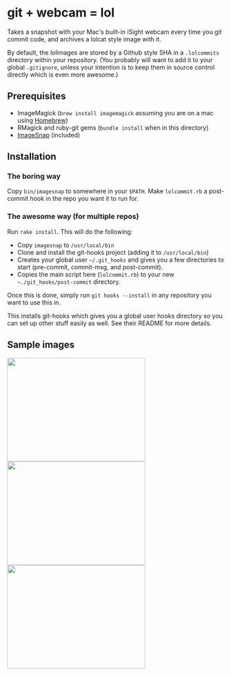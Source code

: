 # git + webcam = lol

Takes a snapshot with your Mac's built-in iSight webcam every time you git commit code, and archives a lolcat style image with it.

By default, the lolimages are stored by a Github style SHA in a `.lolcommits` directory within your repository. (You probably will want to add it to your global `.gitignore`, unless your intention is to keep them in source control directly which is even more awesome.)

## Prerequisites

- ImageMagick (`brew install imagemagick` assuming you are on a mac using [Homebrew](http://mxcl.github.com/homebrew/))
- RMagick and ruby-git gems (`bundle install` when in this directory)
- [ImageSnap](http://www.iharder.net/current/macosx/imagesnap/) (included)

## Installation

### The boring way
Copy `bin/imagesnap` to somewhere in your `$PATH`.  Make `lolcommit.rb` a post-commit hook in the repo you want it to run for.

### The awesome way (for multiple repos)
Run `rake install`. This will do the following:

- Copy `imagesnap` to `/usr/local/bin`
- Clone and install the git-hooks project (adding it to `/usr/local/bin`)
- Creates your global user `~/.git_hooks` and gives you a few directories to start (pre-commit, commit-msg, and post-commit).
- Copies the main script here (`lolcommit.rb`) to your new `~./git_hooks/post-commit` directory.

Once this is done, simply run `git hooks --install` in any repository you want to use this in.

This installs git-hooks which gives you a global user hooks directory so you can set up other stuff easily as well.  See their README for more details.

## Sample images
<img width='320' height='240' src="http://mroth.github.com/lolcommits/sample1.jpg" />
<img width='320' height='240' src="http://mroth.github.com/lolcommits/sample2.jpg" />
<img width='320' height='240' src="http://mroth.github.com/lolcommits/sample3.jpg" />